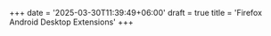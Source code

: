 +++
date = '2025-03-30T11:39:49+06:00'
draft = true
title = 'Firefox Android Desktop Extensions'
+++
